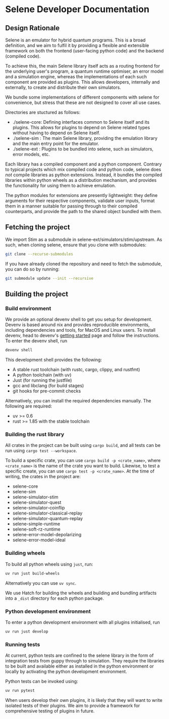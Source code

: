 # Selene Developer Documentation

## Design Rationale

Selene is an emulator for hybrid quantum programs. This is a broad definition, and we
aim to fulfil it by providing a flexible and extensible framework on both the frontend
(user-facing python code) and the backend (compiled code).

To achieve this, the main Selene library itself acts as a routing frontend for the underlying
user's program, a quantum runtime optimiser, an error model and a simulation
engine, whereas the implementations of each such component are provided as plugins.
This allows developers, internally and externally, to create and distribute their own simulators.

We bundle some implementations of different components with selene for convenience, but
stress that these are not designed to cover all use cases.

Directories are stuctured as follows:

- ./selene-core: Defining interfaces common to Selene itself and its plugins. This allows for
             plugins to depend on Selene related types without having to depend on Selene
             itself.
- ./selene-sim : The main Selene library, providing the emulation library and the main entry
             point for the emulator.
- ./selene-ext : Plugins to be bundled into selene, such as simulators, error models, etc.

Each library has a compiled component and a python component. Contrary to typical projects
which mix compiled code and python code, selene does *not* compile libraries as python
extensions. Instead, it bundles the compiled libraries within python wheels as a distribution
mechanism, and provides the functionality for using them to achieve emulation.

The python modules for extensions are presently lightweight: they define arguments for their
respective components, validate user inputs, format them in a manner suitable for passing
through to their compiled counterparts, and provide the path to the shared object bundled
with them.

## Fetching the project

We import Stim as a submodule in selene-ext/simulators/stim/upstream.
As such, when cloning selene, ensure that you clone with submodules:

```bash
git clone --recurse-submodules
```

If you have already cloned the repository and need to fetch the submodule, you can do so
by running:

```bash
git submodule update --init --recursive
```

## Building the project


### Build environment
We provide an optional devenv shell to get you setup for development. Devenv is based
around nix and provides reproducible environments, including dependencies and tools,
for MacOS and Linux users. To install devenv, head to devenv's
[getting started](https://devenv.sh/getting-started) page and follow the instructions.
To enter the devenv shell, run

```bash
devenv shell
```

This development shell provides the following:
- A stable rust toolchain (with rustc, cargo, clippy, and rustfmt)
- A python toolchain (with uv)
- Just (for running the justfile)
- gcc and libclang (for build stages)
- git hooks for pre-commit checks

Alternatively, you can install the required dependencies manually. The following are
required:
- uv >= 0.6
- rust >= 1.85 with the stable toolchain

### Building the rust library

All crates in the project can be built using `cargo build`, and all tests can be run
using `cargo test --workspace`.

To build a specific crate, you can use `cargo build -p <crate_name>`, where `<crate_name>` is
the name of the crate you want to build. Likewise, to test a specific create, you can use
`cargo test -p <crate_name>`. At the time of writing, the crates in the project are:
- selene-core
- selene-sim
- selene-simulator-stim
- selene-simulator-quest
- selene-simulator-coinflip
- selene-simulator-classical-replay
- selene-simulator-quantum-replay
- selene-simple-runtime
- selene-soft-rz-runtime
- selene-error-model-depolarizing
- selene-error-model-ideal

### Building wheels

To build all python wheels using `just`, run:

```bash
uv run just build-wheels
```

Alternatively you can use `uv sync`.

We use Hatch for building the wheels and building and bundling artifacts
into a `_dist` directory for each python package.

### Python development environment

To enter a python development environment with all plugins initialised, run
```bash
uv run just develop
```

### Running tests

At current, python tests are confined to the selene library in the form of integration
tests from guppy through to simulation. They require the libraries to be built and available
either as installed in the python environment or locally by activating the python development
environment.

Python tests can be invoked using:
```bash
uv run pytest
```

When users develop their own plugins, it is likely that they will want to write isolated
tests of their plugins. We aim to provide a framework for comprehensive testing of plugins
in future.
